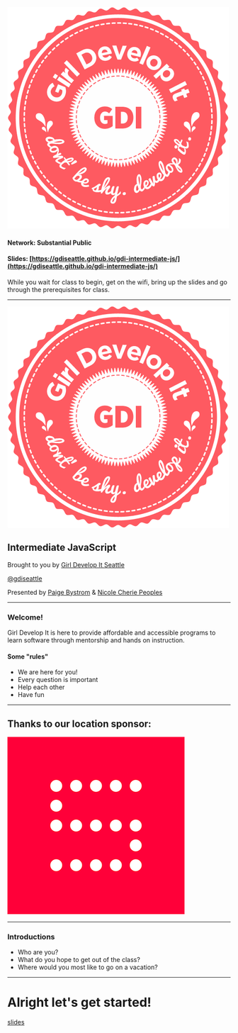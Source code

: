 ![Girl Develop It](img/gdi-logo.png) <!-- .element: class="no-border" -->

#### Network: Substantial Public
#### Slides: [https://gdiseattle.github.io/gdi-intermediate-js/](https://gdiseattle.github.io/gdi-intermediate-js/)

While you wait for class to begin, get on the wifi, bring up the slides and go through the prerequisites for class.

---
![Girl Develop It](img/gdi-logo.png) <!-- .element: class="no-border" -->
## Intermediate JavaScript</h3>
Brought to you by [Girl Develop It Seattle](https://www.girldevelopit.com/chapters/seattle)

[@gdiseattle](http://www.twitter.com/gdiseattle)

Presented by [Paige Bystrom](http://www.twitter.com/radmint) & [Nicole Cherie Peoples](http://www.twitter.com/thepeoplespeeps)


---
### Welcome!
Girl Develop It is here to provide affordable and accessible programs to learn software through mentorship and hands on instruction.
#### Some "rules"

* We are here for you!
* Every question is important
* Help each other
* Have fun

---
## Thanks to our location sponsor:

![Substantial](img/substantial.png)

---			
### Introductions
* Who are you?
* What do you hope to get out of the class?
* Where would you most like to go on a vacation?
---

# Alright let's get started!

[slides](https://gdiseattle.github.io/gdi-intermediate-js/index.html)
